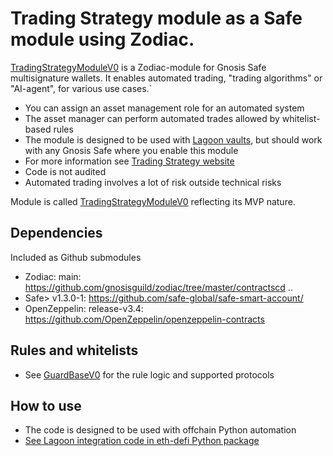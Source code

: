 # Trading Strategy module as a Safe module using Zodiac.

[TradingStrategyModuleV0](./src/TradingStrategyModuleV0.sol) is a Zodiac-module for Gnosis Safe multisignature wallets.
It enables automated trading, "trading algorithms" or "AI-agent", for various use cases.`

- You can assign an asset management role for an automated system 
- The asset manager can perform automated trades allowed by whitelist-based rules
- The module is designed to be used with [Lagoon vaults](https://tradingstrategy.ai/glossary/lagoon),
  but should work with any Gnosis Safe where you enable this module
- For more information see [Trading Strategy website](https://tradingstrategy.ai)
- Code is not audited
- Automated trading involves a lot of risk outside technical risks

Module is called [TradingStrategyModuleV0](./src/TradingStrategyModuleV0.sol) reflecting its MVP nature.

## Dependencies

Included as Github submodules

- Zodiac: main: https://github.com/gnosisguild/zodiac/tree/master/contractscd ..
- Safe> v1.3.0-1: https://github.com/safe-global/safe-smart-account/
- OpenZeppelin: release-v3.4: https://github.com/OpenZeppelin/openzeppelin-contracts

## Rules and whitelists

- See [GuardBaseV0](../guard/src/GuardV0Base.sol) for the rule logic and supported protocols

## How to use

- The code is designed to be used with offchain Python automation
- [See Lagoon integration code in eth-defi Python package](https://web3-ethereum-defi.readthedocs.io/api/lagoon/index.html)

